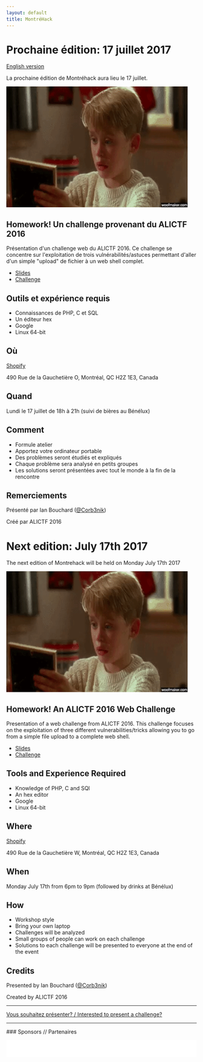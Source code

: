 ```yaml
---
layout: default
title: MontréHack
---
```


# Prochaine édition: 17 juillet 2017

[English version](#english)

La prochaine édition de Montréhack aura lieu le 17 juillet.

![System Access Enabled](/images/17-07_php.gif)

## Homework! Un challenge provenant du ALICTF 2016

Présentation d'un challenge web du ALICTF 2016. Ce challenge se concentre sur l'exploitation de 
trois vulnérabilités/astuces permettant d'aller d'un simple "upload" de fichier à un web shell
complet.

* [Slides](https://docs.google.com/presentation/d/1E74AcLHB5nL_epwRYq8R0sYq67pFSoBWXbFSpjAJniE/edit?pli=1#slide=id.p)
* [Challenge](http://web.poptheshell.com:31337/)

## Outils et expérience requis

* Connaissances de PHP, C et SQL
* Un éditeur hex
* Google
* Linux 64-bit

## Où

[Shopify](https://www.shopify.com)

490 Rue de la Gauchetière O, Montréal, QC H2Z 1E3, Canada

## Quand

Lundi le 17 juillet de 18h à 21h (suivi de bières au Bénélux)

## Comment

* Formule atelier
* Apportez votre ordinateur portable
* Des problèmes seront étudiés et expliqués
* Chaque problème sera analysé en petits groupes
* Les solutions seront présentées avec tout le monde à la fin de la rencontre

## Remerciements

Présenté par Ian Bouchard ([@Corb3nik](https://twitter.com/Corb3nik))

Créé par ALICTF 2016

<a id="english"></a>

# Next edition: July 17th 2017

The next edition of Montrehack will be held on Monday July 17th 2017

![System Access Enabled](/images/17-07_php.gif)

## Homework! An ALICTF 2016 Web Challenge

Presentation of a web challenge from ALICTF 2016. This challenge focuses on the exploitation of three
different vulnerabilities/tricks allowing you to go from a simple file upload to a complete web shell.

* [Slides](https://docs.google.com/presentation/d/1E74AcLHB5nL_epwRYq8R0sYq67pFSoBWXbFSpjAJniE/edit?pli=1#slide=id.p)
* [Challenge](http://web.poptheshell.com:31337/)

## Tools and Experience Required

* Knowledge of PHP, C and SQl
* An hex editor
* Google
* Linux 64-bit

## Where

[Shopify](https://www.shopify.com)

490 Rue de la Gauchetière W, Montréal, QC H2Z 1E3, Canada

## When

Monday July 17th from 6pm to 9pm (followed by drinks at Bénélux)

## How

* Workshop style
* Bring your own laptop
* Challenges will be analyzed
* Small groups of people can work on each challenge
* Solutions to each challenge will be presented to everyone at the end of the event

## Credits

Presented by Ian Bouchard ([@Corb3nik](https://twitter.com/Corb3nik))

Created by ALICTF 2016

<hr/>

[Vous souhaitez présenter? / Interested to present a challenge?](https://github.com/montrehack/montrehack.github.com/wiki/Present-at-Montrehack)

<hr/>
### Sponsors // Partenaires

[![Brasserie Benelux](/images/benelux.png)](http://brasseriebenelux.com/)
